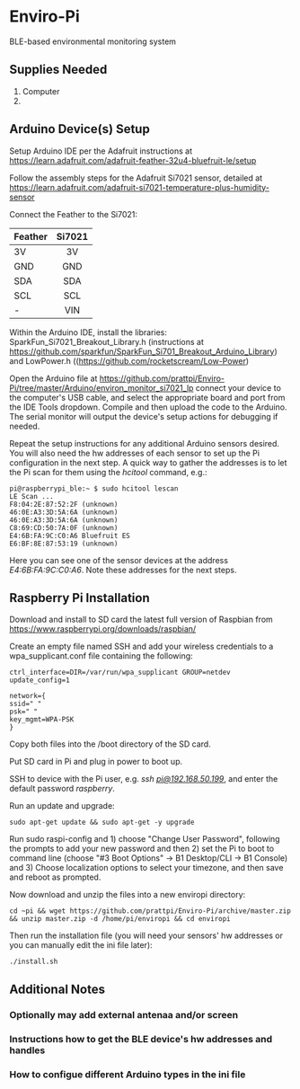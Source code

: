 # Enviro-Pi
BLE-based environmental monitoring system

## Supplies Needed 

1. Computer
2. 

## Arduino Device(s) Setup

Setup Arduino IDE per the Adafruit instructions at https://learn.adafruit.com/adafruit-feather-32u4-bluefruit-le/setup

Follow the assembly steps for the Adafruit Si7021 sensor, detailed at https://learn.adafruit.com/adafruit-si7021-temperature-plus-humidity-sensor

Connect the Feather to the Si7021:

| Feather        | Si7021          | 
| ------------- |:-------------:| 
| 3V     | 3V |
| GND     | GND       |
| SDA | SDA      |
| SCL | SCL      |	
| - | VIN      |

Within the Arduino IDE, install the libraries: SparkFun_Si7021_Breakout_Library.h (instructions at https://github.com/sparkfun/SparkFun_Si701_Breakout_Arduino_Library) and LowPower.h ((https://github.com/rocketscream/Low-Power)

Open the Arduino file at https://github.com/prattpi/Enviro-Pi/tree/master/Arduino/environ_monitor_si7021_lp connect your device to the computer's USB cable, and select the appropriate board and port from the IDE Tools dropdown. Compile and then upload the code to the Arduino. The serial monitor will output the device's setup actions for debugging if needed.

Repeat the setup instructions for any additional Arduino sensors desired. You will also need the hw addresses of each sensor to set up the Pi configuration in the next step. A quick way to gather the addresses is to let the Pi scan for them using the *hcitool* command, e.g.:

	pi@raspberrypi_ble:~ $ sudo hcitool lescan
	LE Scan ...
	F8:04:2E:87:52:2F (unknown)
	46:0E:A3:3D:5A:6A (unknown)
	46:0E:A3:3D:5A:6A (unknown)
	C8:69:CD:50:7A:0F (unknown)
	E4:6B:FA:9C:C0:A6 Bluefruit ES
	E6:BF:8E:87:53:19 (unknown)

Here you can see one of the sensor devices at the address *E4:6B:FA:9C:C0:A6*. Note these addresses for the next steps. 

## Raspberry Pi Installation

Download and install to SD card the latest full version of Raspbian from https://www.raspberrypi.org/downloads/raspbian/

Create an empty file named SSH and add your wireless credentials to a wpa_supplicant.conf file containing the following:

	ctrl_interface=DIR=/var/run/wpa_supplicant GROUP=netdev
	update_config=1

	network={
	ssid=" "
	psk=" "
	key_mgmt=WPA-PSK
	}

Copy both files into the /boot directory of the SD card.

Put SD card in Pi and plug in power to boot up.

SSH to device with the Pi user, e.g. *ssh pi@192.168.50.199*, and enter the default password *raspberry*.

Run an update and upgrade: 

	sudo apt-get update && sudo apt-get -y upgrade  

Run sudo raspi-config and 1) choose "Change User Password", following the prompts to add your new password and then 2) set the Pi to boot to command line (choose "#3 Boot Options" -> B1 Desktop/CLI -> B1 Console) and 3) Choose localization options to select your timezone, and then save and reboot as prompted.

Now download and unzip the files into a new enviropi directory:

	cd ~pi && wget https://github.com/prattpi/Enviro-Pi/archive/master.zip && unzip master.zip -d /home/pi/enviropi && cd enviropi

Then run the installation file (you will need your sensors' hw addresses or you can manually edit the ini file later):

	./install.sh 
  
## Additional Notes

### Optionally may add external antenaa and/or screen 
### Instructions how to get the BLE device's hw addresses and handles
### How to configue different Arduino types in the ini file 
 
